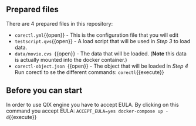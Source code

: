 ## Prepared files
There are 4 prepared files in this repository:
* `corectl.yml`{{open}} - This is the configuration file that you will edit
* `testscript.qvs`{{open}} - A load script that will be used in *Step 3* to load data. 
* `data/movie.cvs `{{open}} - The data that will be loaded. (**Note** this data is actually mounted into the docker container.)
* `corectl-object.json `{{open}} - The object that will be loaded in *Step 4*
Run corectl to se the different commands: 
`corectl`{{execute}}

## Before you can start
In order to use QIX engine you have to accept EULA. By clicking on this command you accept EULA: `ACCEPT_EULA=yes docker-compose up -d`{{execute}}
